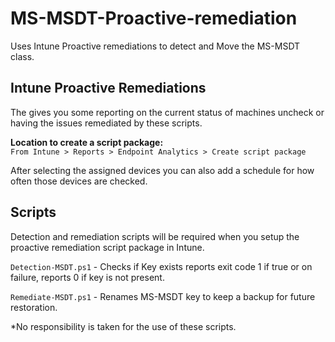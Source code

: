 MS-MSDT-Proactive-remediation
=======
Uses Intune Proactive remediations to detect and Move the MS-MSDT class.

Intune Proactive Remediations
-------
The gives you some reporting on the current status of machines uncheck or having the issues remediated by these scripts.<br>

**Location to create a script package:** <br>
```From Intune > Reports > Endpoint Analytics > Create script package```<br>

After selecting the assigned devices you can also add a schedule for how often those devices are checked.<br>

Scripts
-------
Detection and remediation scripts will be required when you setup the proactive remediation script package in Intune.

```Detection-MSDT.ps1``` - Checks if Key exists reports exit code 1 if true or on failure, reports 0 if key is not present.

```Remediate-MSDT.ps1``` - Renames MS-MSDT key to keep a backup for future restoration.

*No responsibility is taken for the use of these scripts.
